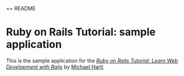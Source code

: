 == README

# Ruby on Rails Tutorial: sample application

This is the sample application for the
[*Ruby on Rails Tutorial:
 Learn Web Development with Rails*](http://www.railstutorial.org/)
by [Michael Hartl](http://www.michaelhartl.com/).
